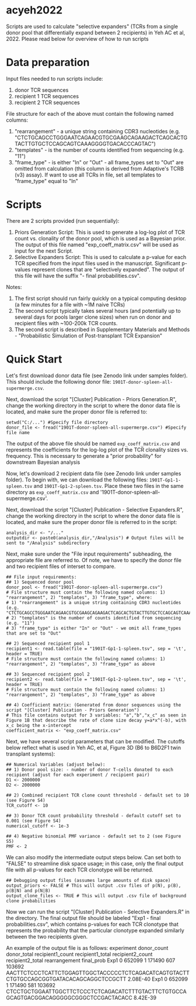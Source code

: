 # acyeh2022

Scripts are used to calculate "selective expanders" (TCRs from a single donor pool that differentially expand between 2 recipients) in Yeh AC et al, 2022.
Please read below for overview of how to run scripts

# Data preparation
Input files needed to run scripts include:
1) donor TCR sequences
2) recipient 1 TCR sequences
3) recipient 2 TCR sequences

File structure for each of the above must contain the following named columns:
1) "rearrangement" - a unique string containing CDR3 nucleotides (e.g. "CTCTGCAGCCTGGGAATCAGAACGTGCGAAGCAGAAGACTCAGCACTGTACTTGTGCTCCAGCAGTCAAAGGGGTGACACCCAGTAC")
2) "templates" - is the number of counts identified from sequencing (e.g. "11")
3) "frame_type" - is either "In" or "Out" - all frame_types set to "Out" are omitted from calculation (this column is derived from Adaptive's TCRB (v3) assay). If want to use all TCRs in file, set all templates to "frame_type" equal to "In"

# Scripts
There are 2 scripts provided (run sequentially):
1) Priors Generation Script: This is used to generate a log-log plot of TCR count vs. clonality of the donor pool, which is used as a Bayesian prior.  The output of this file named "exp_coeff_matrix.csv" will be used as input for the next Script.
2) Selective Expanders Script: This is used to calculate a p-value for each TCR specified from the input files used in the manuscript. Significant p-values represent clones that are "selectively expanded". The output of this file will have the suffix "- final probabilities.csv".

Notes:
1) The first script should run fairly quickly on a typical computing desktop (a few minutes for a file with ~1M naive TCRs)
2) The second script typically takes several hours (and potentially up to several days for pools larger clone sizes) when run on donor and recipient files with ~100-200k TCR counts.
3) The second script is  described in Supplementary Materials and Methods - "Probabilistic Simulation of Post-transplant TCR Expansion"

# Quick Start
Let's first download donor data file (see Zenodo link under samples folder). This should include the following donor file: `1901T-donor-spleen-all-supermerge.csv`.

Next, download the script "[Cluster] Publication - Priors Generation.R", change the working directory in the script to where the donor data file is located, and make sure the proper donor file is referred to:
```
setwd("C:/...") #Specify file directory
donor_file <- fread("1901T-donor-spleen-all-supermerge.csv") #Specify file name
```
The output of the above file should be named `exp_coeff_matrix.csv` and represents the coefficients for the log-log plot of the TCR clonality sizes vs. frequency. This is necessary to generate a "prior probability" for downstream Bayesian analysis

Now, let's download 2 recipient data file (see Zenodo link under samples folder). To begin with, we can download the following files: `1901T-Gp1-1-spleen.tsv` and `1901T-Gp1-2-spleen.tsv`.  Place these two files in the same directory as `exp_coeff_matrix.csv` and '1901T-donor-spleen-all-supermerge.csv'.

Next, download the script "[Cluster] Publication - Selective Expanders.R", change the working directory in the script to where the donor data file is located, and make sure the proper donor file is referred to in the script:
```
analysis_dir <- "/..."
outputdir <- paste0(analysis_dir,"/Analysis") # Output files will be sent to "/Analysis" subdirectory
```

Next, make sure under the "File input requirements" subheading, the appropriate file are referred to.  Of note, we have to specify the donor file and two recipient files of interset to compare.
```
## File input requirements: 
## 1) Sequenced donor pool
donor_pool <- fread("1901T-donor-spleen-all-supermerge.csv")  
# File structure must contain the following named columns: 1) "rearrangement", 2) "templates", 3) "frame_type", where:
# 1) "rearrangement" is a unique string containing CDR3 nucleotides (e.g. "CTCTGCAGCCTGGGAATCAGAACGTGCGAAGCAGAAGACTCAGCACTGTACTTGTGCTCCAGCAGTCAAAGGGGTGACACCCAGTAC")
# 2) "templates" is the number of counts identified from sequencing (e.g. "11")
# 3) "frame_type" is either "In" or "Out" - we omit all frame_types that are set to "Out"

## 2) Sequenced recipient pool 1
recipient1 <- read.table(file = "1901T-Gp1-1-spleen.tsv", sep = '\t', header = TRUE)  
# File structure must contain the following named columns: 1) "rearrangement", 2) "templates", 3) "frame_type" as above

## 3) Sequenced recipient pool 2
recipient2 <- read.table(file = "1901T-Gp1-2-spleen.tsv", sep = '\t', header = TRUE)  
# File structure must contain the following named columns: 1) "rearrangement", 2) "templates", 3) "frame_type" as above

## 4) Coefficient matrix: (Generated from donor sequences using the script "[Cluster] Publication - Priors Generation")
# This file contains output for 3 variables: "a","b","x_c" as seen in Figure 1B that describe the rate of clone size decay y=a*x^(-b), with x_c being the x-intercept
coefficient_matrix <- "exp_coeff_matrix.csv"
```

Next, we have several script parameters that can be modified.  The cutoffs below reflect what is used in Yeh AC, et al, Figure 3D (B6 to B6D2F1 twin transplant systems):
```
## Numerical Variables (adjust below):
## 1) Donor pool size: - number of donor T-cells donated to each recipient (adjust for each experiment / recipient pair)
D1 <- 2000000
D2 <- 2000000

## 2) Combined recipient TCR clone count threshold - default set to 10 (see Figure S4)
TCR_cutoff <- 10

## 3) Donor TCR count probability threshold - default cutoff set to 0.001 (see Figure S4)
numerical_cutoff <- 1e-3

## 4) Negative binomial PMF variance - default set to 2 (see Figure S5)
PMF <- 2
```

We can also modify the intermediate output steps below.  Can set both to "FALSE" to streamline disk space usage; in this case, only the final output file with all p-values for each TCR clonotype will be returned.
```
## Debugging output files (assumes large amounts of disk space)
output_priors <- FALSE # This will output .csv files of p(N), p(B), p(B|N) and p(N|B)
output_clone_files <- TRUE # This will output .csv file of background clone probabilities
```

Now we can run the script "[Cluster] Publication - Selective Expanders.R" in the directory.
The final output file should be labeled "Exp1 - final probabilities.csv", which contains p-values for each TCR clonotype that represents the probability that the particular clonotype expanded similarly between the two recipients given.

An example of the output file is as follows:
experiment	donor_count	donor_total	recipient1_count	recipient1_total	recipient2_count	recipient2_total	rearrangement	final_prob
Exp1	0	652099	1	171490	607	103692	AACTTCTCCCTCATTCTGGAGTTGGCTACCCCCTCTCAGACATCAGTGTACTTCTGTGCCAGCGGTGATACACAGCAGGCTCCGCTT	2.08E-40
Exp1	0	652099	1	171490	581	103692	CTCCTGCTGGAATTGGCTTCTCCCTCTCAGACATCTTTGTACTTCTGTGCCAGCAGTGACGGACAGGGGGCGGGCTCCGACTACACC	8.42E-39



